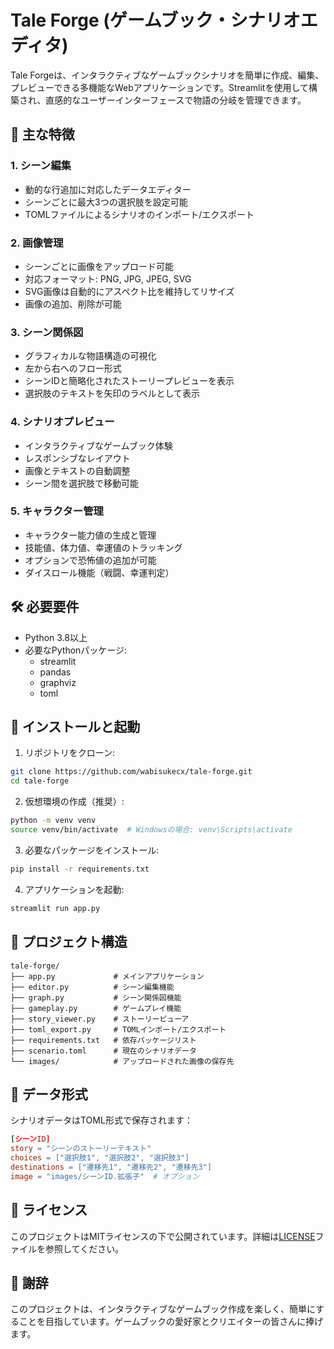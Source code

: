 # Tale Forge (ゲームブック・シナリオエディタ)

Tale Forgeは、インタラクティブなゲームブックシナリオを簡単に作成、編集、プレビューできる多機能なWebアプリケーションです。Streamlitを使用して構築され、直感的なユーザーインターフェースで物語の分岐を管理できます。

## 🌟 主な特徴

### 1. シーン編集
- 動的な行追加に対応したデータエディター
- シーンごとに最大3つの選択肢を設定可能
- TOMLファイルによるシナリオのインポート/エクスポート

### 2. 画像管理
- シーンごとに画像をアップロード可能
- 対応フォーマット: PNG, JPG, JPEG, SVG
- SVG画像は自動的にアスペクト比を維持してリサイズ
- 画像の追加、削除が可能

### 3. シーン関係図
- グラフィカルな物語構造の可視化
- 左から右へのフロー形式
- シーンIDと簡略化されたストーリープレビューを表示
- 選択肢のテキストを矢印のラベルとして表示

### 4. シナリオプレビュー
- インタラクティブなゲームブック体験
- レスポンシブなレイアウト
- 画像とテキストの自動調整
- シーン間を選択肢で移動可能

### 5. キャラクター管理
- キャラクター能力値の生成と管理
- 技能値、体力値、幸運値のトラッキング
- オプションで恐怖値の追加が可能
- ダイスロール機能（戦闘、幸運判定）

## 🛠 必要要件

- Python 3.8以上
- 必要なPythonパッケージ:
  - streamlit
  - pandas
  - graphviz
  - toml

## 🚀 インストールと起動

1. リポジトリをクローン:

```bash
git clone https://github.com/wabisukecx/tale-forge.git
cd tale-forge
```

2. 仮想環境の作成（推奨）:

```bash
python -m venv venv
source venv/bin/activate  # Windowsの場合: venv\Scripts\activate
```

3. 必要なパッケージをインストール:

```bash
pip install -r requirements.txt
```

4. アプリケーションを起動:

```bash
streamlit run app.py
```

## 📂 プロジェクト構造

```
tale-forge/
├── app.py             # メインアプリケーション
├── editor.py          # シーン編集機能
├── graph.py           # シーン関係図機能
├── gameplay.py        # ゲームプレイ機能
├── story_viewer.py    # ストーリービューア
├── toml_export.py     # TOMLインポート/エクスポート
├── requirements.txt   # 依存パッケージリスト
├── scenario.toml      # 現在のシナリオデータ
└── images/            # アップロードされた画像の保存先
```

## 📖 データ形式

シナリオデータはTOML形式で保存されます：

```toml
[シーンID]
story = "シーンのストーリーテキスト"
choices = ["選択肢1", "選択肢2", "選択肢3"]
destinations = ["遷移先1", "遷移先2", "遷移先3"]
image = "images/シーンID.拡張子"  # オプション
```

## 📄 ライセンス

このプロジェクトはMITライセンスの下で公開されています。詳細は[LICENSE](LICENSE)ファイルを参照してください。

## 🙏 謝辞

このプロジェクトは、インタラクティブなゲームブック作成を楽しく、簡単にすることを目指しています。ゲームブックの愛好家とクリエイターの皆さんに捧げます。
